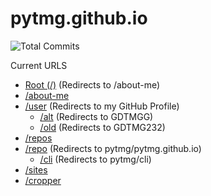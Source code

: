 # pytmg.github.io

![Total Commits](https://badgen.net/github/commits/pytmg/pytmg.github.io?color=black&icon=github)

Current URLS
- [Root (/)](https://pytmg.github.io/) (Redirects to /about-me)
- [/about-me](https://pytmg.github.io/about-me)
- [/user](https://pytmg.github.io/user) (Redirects to my GitHub Profile)
  - [/alt](https://pytmg.github.io/user/alt) (Redirects to GDTMGG)
  - [/old](https://pytmg.github.io/user/old) (Redirects to GDTMG232)
- [/repos](https://pytmg.github.io/repos)
- [/repo](https://pytmg.github.io/repo) (Redirects to pytmg/pytmg.github.io)
  - [/cli](https://pytmg.github.io/repo/cli) (Redirects to pytmg/cli)
- [/sites](https://pytmg.github.io/sites)
- [/cropper](https://pytmg.github.io/cropper)